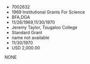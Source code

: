 * 7002632
* 1969 Institutional Grants For Science
* BFA,DGA
* 11/26/1969,11/30/1970
* Jeremy Taylor, Tougaloo College
* Standard Grant
*   name not available
* 11/30/1970
* USD 2,000.00

NONE